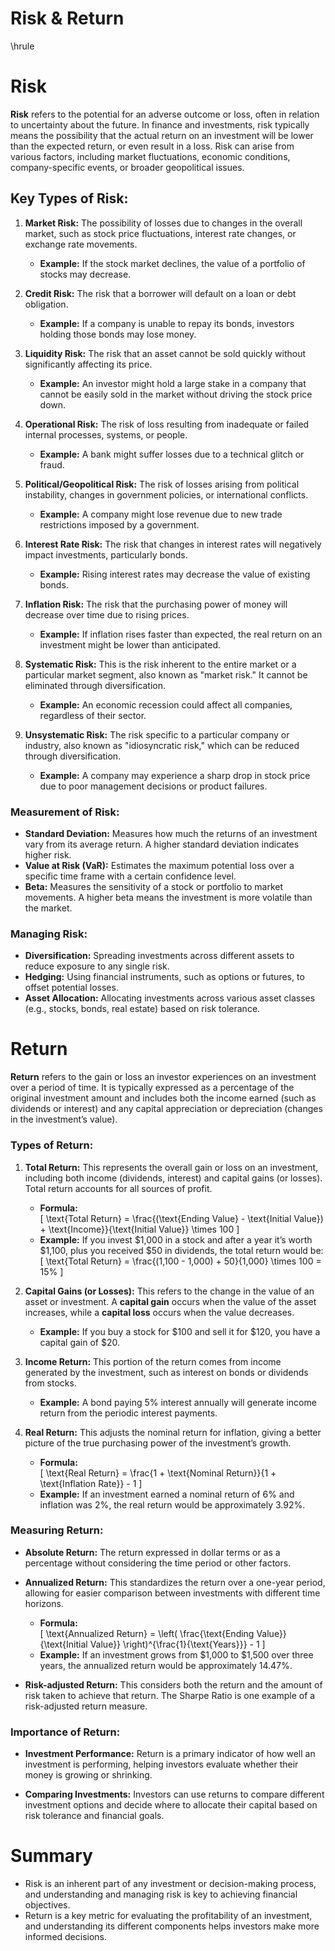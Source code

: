 # Risk & Return
\hrule

# Risk

**Risk** refers to the potential for an adverse outcome or loss, often in relation to uncertainty about the future. In finance and investments, risk typically means the possibility that the actual return on an investment will be lower than the expected return, or even result in a loss. Risk can arise from various factors, including market fluctuations, economic conditions, company-specific events, or broader geopolitical issues.

## Key Types of Risk:

1. **Market Risk:** The possibility of losses due to changes in the overall market, such as stock price fluctuations, interest rate changes, or exchange rate movements.
   - **Example:** If the stock market declines, the value of a portfolio of stocks may decrease.

2. **Credit Risk:** The risk that a borrower will default on a loan or debt obligation.
   - **Example:** If a company is unable to repay its bonds, investors holding those bonds may lose money.

3. **Liquidity Risk:** The risk that an asset cannot be sold quickly without significantly affecting its price.
   - **Example:** An investor might hold a large stake in a company that cannot be easily sold in the market without driving the stock price down.

4. **Operational Risk:** The risk of loss resulting from inadequate or failed internal processes, systems, or people.
   - **Example:** A bank might suffer losses due to a technical glitch or fraud.

5. **Political/Geopolitical Risk:** The risk of losses arising from political instability, changes in government policies, or international conflicts.
   - **Example:** A company might lose revenue due to new trade restrictions imposed by a government.

6. **Interest Rate Risk:** The risk that changes in interest rates will negatively impact investments, particularly bonds.
   - **Example:** Rising interest rates may decrease the value of existing bonds.

7. **Inflation Risk:** The risk that the purchasing power of money will decrease over time due to rising prices.
   - **Example:** If inflation rises faster than expected, the real return on an investment might be lower than anticipated.

8. **Systematic Risk:** This is the risk inherent to the entire market or a particular market segment, also known as "market risk." It cannot be eliminated through diversification.
   - **Example:** An economic recession could affect all companies, regardless of their sector.

9. **Unsystematic Risk:** The risk specific to a particular company or industry, also known as "idiosyncratic risk," which can be reduced through diversification.
   - **Example:** A company may experience a sharp drop in stock price due to poor management decisions or product failures.

### Measurement of Risk:

- **Standard Deviation:** Measures how much the returns of an investment vary from its average return. A higher standard deviation indicates higher risk.
- **Value at Risk (VaR):** Estimates the maximum potential loss over a specific time frame with a certain confidence level.
- **Beta:** Measures the sensitivity of a stock or portfolio to market movements. A higher beta means the investment is more volatile than the market.

### Managing Risk:
- **Diversification:** Spreading investments across different assets to reduce exposure to any single risk.
- **Hedging:** Using financial instruments, such as options or futures, to offset potential losses.
- **Asset Allocation:** Allocating investments across various asset classes (e.g., stocks, bonds, real estate) based on risk tolerance.

# Return

**Return** refers to the gain or loss an investor experiences on an investment over a period of time. It is typically expressed as a percentage of the original investment amount and includes both the income earned (such as dividends or interest) and any capital appreciation or depreciation (changes in the investment’s value).

### Types of Return:

1. **Total Return:** This represents the overall gain or loss on an investment, including both income (dividends, interest) and capital gains (or losses). Total return accounts for all sources of profit.
   - **Formula:**  
   \[
   \text{Total Return} = \frac{(\text{Ending Value} - \text{Initial Value}) + \text{Income}}{\text{Initial Value}} \times 100
   \]
   - **Example:** If you invest $1,000 in a stock and after a year it’s worth $1,100, plus you received $50 in dividends, the total return would be:  
   \[
   \text{Total Return} = \frac{(1,100 - 1,000) + 50}{1,000} \times 100 = 15\%
   \]

2. **Capital Gains (or Losses):** This refers to the change in the value of an asset or investment. A **capital gain** occurs when the value of the asset increases, while a **capital loss** occurs when the value decreases.
   - **Example:** If you buy a stock for $100 and sell it for $120, you have a capital gain of $20.

3. **Income Return:** This portion of the return comes from income generated by the investment, such as interest on bonds or dividends from stocks.
   - **Example:** A bond paying 5% interest annually will generate income return from the periodic interest payments.

4. **Real Return:** This adjusts the nominal return for inflation, giving a better picture of the true purchasing power of the investment’s growth.
   - **Formula:**  
   \[
   \text{Real Return} = \frac{1 + \text{Nominal Return}}{1 + \text{Inflation Rate}} - 1
   \]
   - **Example:** If an investment earned a nominal return of 6% and inflation was 2%, the real return would be approximately 3.92%.

### Measuring Return:

- **Absolute Return:** The return expressed in dollar terms or as a percentage without considering the time period or other factors.
  
- **Annualized Return:** This standardizes the return over a one-year period, allowing for easier comparison between investments with different time horizons.
  - **Formula:**  
  \[
  \text{Annualized Return} = \left( \frac{\text{Ending Value}}{\text{Initial Value}} \right)^{\frac{1}{\text{Years}}} - 1
  \]
  - **Example:** If an investment grows from $1,000 to $1,500 over three years, the annualized return would be approximately 14.47%.

- **Risk-adjusted Return:** This considers both the return and the amount of risk taken to achieve that return. The Sharpe Ratio is one example of a risk-adjusted return measure.

### Importance of Return:
- **Investment Performance:** Return is a primary indicator of how well an investment is performing, helping investors evaluate whether their money is growing or shrinking.
  
- **Comparing Investments:** Investors can use returns to compare different investment options and decide where to allocate their capital based on risk tolerance and financial goals.

# Summary 
- Risk is an inherent part of any investment or decision-making process, and understanding and managing risk is key to achieving financial objectives.
- Return is a key metric for evaluating the profitability of an investment, and understanding its different components helps investors make more informed decisions.
